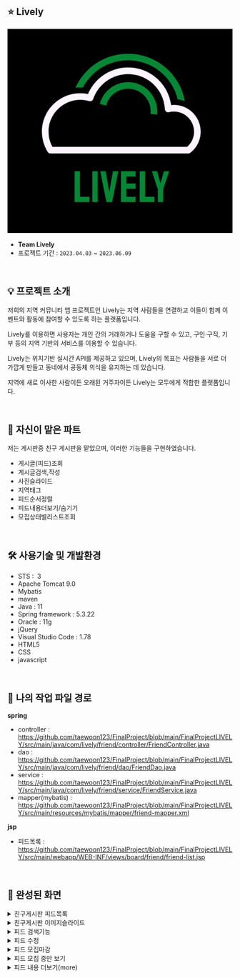 ## ⭐ Lively
![img](https://github.com/taewoon123/FinalProject/blob/main/FinalProjectLIVELY/src/main/webapp/resources/img/Lively.png)

- **Team Lively**
- 프로젝트 기간 : `2023.04.03` ~ `2023.06.09`



&nbsp;

## 💡 프로젝트 소개 
저희의 지역 커뮤니티 앱 프로젝트인 Lively는 지역 사람들을 연결하고 이들이 함께 이벤트와 활동에 참여할 수 있도록 하는 플랫폼입니다.

Lively를 이용하면 사용자는 개인 간의 거래하거나 도움을 구할 수 있고, 구인·구직, 기부 등의 지역 기반의 서비스를 이용할 수 있습니다.

Lively는 위치기반 실시간 API를 제공하고 있으며, Lively의 목표는 사람들을 서로 더 가깝게 만들고 동네에서 공동체 의식을 유지하는 데 있습니다.

지역에 새로 이사한 사람이든 오래된 거주자이든 Lively는 모두에게 적합한 플랫폼입니다.


&nbsp;



## 📌 자신이 맡은 파트
저는 게시판중 친구 게시판을 맡았으며, 이러한 기능들을 구현하였습니다.
 - 게시글(피드)조회
 - 게시글검색,작성
 - 사진슬라이드
 - 지역태그
 - 피드순서정렬
 - 피드내용더보기/숨기기
 - 모집상태별리스트조회

&nbsp;

## 🛠 사용기술 및 개발환경
- STS :  3
- Apache Tomcat 9.0
- Mybatis
- maven
- Java : 11
- Spring framework : 5.3.22
- Oracle : 11g
- jQuery
- Visual Studio Code : 1.78
- HTML5
- CSS
- javascript


&nbsp;

## 🔗 나의 작업 파일 경로
**spring**

- controller : https://github.com/taewoon123/FinalProject/blob/main/FinalProjectLIVELY/src/main/java/com/lively/friend/controller/FriendController.java
- dao : https://github.com/taewoon123/FinalProject/blob/main/FinalProjectLIVELY/src/main/java/com/lively/friend/dao/FriendDao.java
- service : https://github.com/taewoon123/FinalProject/blob/main/FinalProjectLIVELY/src/main/java/com/lively/friend/service/FriendService.java
- mapper(mybatis) : https://github.com/taewoon123/FinalProject/blob/main/FinalProjectLIVELY/src/main/resources/mybatis/mapper/friend-mapper.xml

**jsp**

- 피드목록 : https://github.com/taewoon123/FinalProject/blob/main/FinalProjectLIVELY/src/main/webapp/WEB-INF/views/board/friend/friend-list.jsp



&nbsp;

## 📸 완성된 화면
<details>
  <summary>친구게시판 피드목록</summary>
  <br />
  <div markdown="1">
    <image src="https://github.com/taewoon123/FinalProject/blob/main/FinalProjectLIVELY/src/main/webapp/resources/img/FriendList.PNG" />
  </div>
</details>
<details>
  <summary>친구게시판 이미지슬라이드</summary>
  <br />
  <div markdown="1">
    <image src="https://github.com/taewoon123/FinalProject/blob/main/FinalProjectLIVELY/src/main/webapp/resources/img/edit3.PNG" />
    <image src="https://github.com/taewoon123/FinalProject/blob/main/FinalProjectLIVELY/src/main/webapp/resources/img/imgslide2.PNG" />
    <image src="https://github.com/taewoon123/FinalProject/blob/main/FinalProjectLIVELY/src/main/webapp/resources/img/imgslide3.PNG" />
  </div>
</details>
<details>
  <summary>피드 검색기능</summary>
  <br />
  <div markdown="1">
    <image src="https://github.com/taewoon123/FinalProject/blob/main/FinalProjectLIVELY/src/main/webapp/resources/img/FriendSearch.PNG" />
    <image src="https://github.com/taewoon123/FinalProject/blob/main/FinalProjectLIVELY/src/main/webapp/resources/img/FriendSearch2.PNG" />
  </div>
</details>
<details>
  <summary>피드 수정</summary>
  <br />
  <div markdown="1">
    <image src="https://github.com/taewoon123/FinalProject/blob/main/FinalProjectLIVELY/src/main/webapp/resources/img/edit3.PNG" />
    <image src="https://github.com/taewoon123/FinalProject/blob/main/FinalProjectLIVELY/src/main/webapp/resources/img/edit1.PNG" />
    <image src="https://github.com/taewoon123/FinalProject/blob/main/FinalProjectLIVELY/src/main/webapp/resources/img/edit2.PNG" />
  </div>
</details>
<details>
  <summary>피드 모집마감</summary>
  <br />
  <div markdown="1">
    <image src="https://github.com/taewoon123/FinalProject/blob/main/FinalProjectLIVELY/src/main/webapp/resources/img/END.PNG" />
  </div>
</details>
<details>
  <summary>피드 모집 중만 보기</summary>
  <br />
  <div markdown="1">
    <image src="https://github.com/taewoon123/FinalProject/blob/main/FinalProjectLIVELY/src/main/webapp/resources/img/ING1.PNG" />
    <image src="https://github.com/taewoon123/FinalProject/blob/main/FinalProjectLIVELY/src/main/webapp/resources/img/ING2.PNG" />
  </div>
</details>
<details>
  <summary>피드 내용 더보기(more)</summary>
  <br />
  <div markdown="1">
    <image src="https://github.com/taewoon123/FinalProject/blob/main/FinalProjectLIVELY/src/main/webapp/resources/img/more1.PNG" />
    <image src="https://github.com/taewoon123/FinalProject/blob/main/FinalProjectLIVELY/src/main/webapp/resources/img/more2.PNG" />
  </div>
</details>



